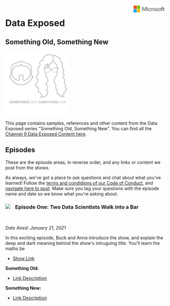 <img style="float: right;" src="./graphics/solutions-microsoft-logo-small.png">

# Data Exposed
## Something Old, Something New
<img  width="200" src="./graphics/sosn-transp-white.png">

This page contains samples, references and other content from the Data Exposed series "Something Old, Something New". You can find all the [Channel 9 Data Exposed Content here](https://microsoft.github.io/dataexposed/).

## Episodes

These are the episode  areas, in reverse order, and any links or content we post from the shows. 

As always, we've got a place to ask questions and chat about what you've learned! Follow the [terms and condidions of our Code of Conduct](https://opensource.microsoft.com/codeofconduct/), and [navigate here to post](https://github.com/microsoft/dataexposed/discussions). Make sure you tag your questions with the episode name and date so we know what you're asking about.

<h3><img style="float: left; margin: 0px 15px 15px 0px;" src="https://github.com/microsoft/dataexposed/blob/main/graphics/Camera.png?raw=true"><b>     Episode One: Two Data Scientists Walk into a Bar</b></h3> 
<br>

*Date Aired: January 21, 2021*

In this exciting episode, Buck and Anna introduce the show, and explain the deep and dark meaning behind the show's intruguing title. You'll learn the maths be

- [Show Link](https://microsoft.github.io/dataexposed/sosn)

**Something Old:** 
- [Link Description](https://microsoft.github.io/dataexposed/sosn)

**Something New:** 
- [Link Description](https://microsoft.github.io/dataexposed/sosn)


